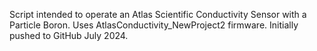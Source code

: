 Script intended to operate an Atlas Scientific Conductivity Sensor with a Particle Boron. Uses AtlasConductivity_NewProject2 firmware. Initially pushed to GitHub July 2024.